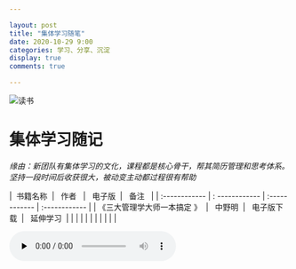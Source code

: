 ```yaml
---

layout: post
title: "集体学习随笔"
date: 2020-10-29 9:00
categories: 学习、分享、沉淀
display: true
comments: true

---
```



![读书](https://upload-images.jianshu.io/upload_images/1894884-a7edefd94b551434.jpg?imageMogr2/auto-orient/strip|imageView2/2/w/758/format/webp "读书")
# 集体学习随记
*缘由：新团队有集体学习的文化，课程都是核心骨干，帮其简历管理和思考体系。坚持一段时间后收获很大，被动变主动都过程很有帮助*

|  &nbsp;书籍名称&nbsp;  | &nbsp; 作者 &nbsp;  | &nbsp; 电子版&nbsp;  | &nbsp; 备注 &nbsp; |
| :------------ | : ------------ | :------------ | :------------ |
| 《三大管理学大师一本搞定 》&nbsp; | &nbsp; 中野明&nbsp;  | &nbsp; 电子版下载&nbsp;  | &nbsp; 延伸学习&nbsp;  |
|   |   |   |   |
|   |   |   |   |

<audio id="audio" controls="" preload="none">
      <source id="mp3" src="https://github.com/Harteyang/harte.top/blob/master/_posts/image/IMG_7511.mp3">
      </audio>
